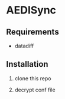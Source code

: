AEDISync
============================

## Requirements

* datadiff


## Installation

1. clone this repo

2. decrypt conf file

